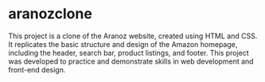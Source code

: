 # aranozclone
This project is a clone of the Aranoz website, created using HTML and CSS. It replicates the basic structure and design of the Amazon homepage, including the header, search bar, product listings, and footer. This project was developed to practice and demonstrate skills in web development and front-end design.
